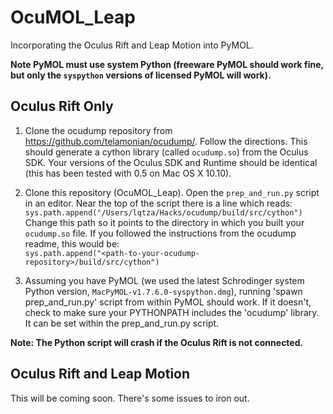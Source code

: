 # OcuMOL_Leap
Incorporating the Oculus Rift and Leap Motion into PyMOL.

**Note PyMOL must use system Python (freeware PyMOL should work fine, but only the `syspython` versions of licensed PyMOL will work).**

## Oculus Rift Only
1. Clone the ocudump repository from https://github.com/telamonian/ocudump/. Follow the directions. This should generate a cython library (called `ocudump.so`) from the Oculus SDK. Your versions of the Oculus SDK and Runtime should be identical (this has been tested with 0.5 on Mac OS X 10.10).

2. Clone this repository (OcuMOL_Leap). Open the `prep_and_run.py` script in an editor. Near the top of the script there is a line which reads:  
`sys.path.append("/Users/lqtza/Hacks/ocudump/build/src/cython")`  
Change this path so it points to the directory in which you built your `ocudump.so` file. If you followed the instructions from the ocudump readme, this would be:  
`sys.path.append("<path-to-your-ocudump-repository>/build/src/cython")`

3. Assuming you have PyMOL (we used the latest Schrodinger system Python version, `MacPyMOL-v1.7.6.0-syspython.dmg`), running 'spawn prep_and_run.py' script from within PyMOL should work. If it doesn't, check to make sure your PYTHONPATH includes the 'ocudump' library. It can be set within the prep_and_run.py script.

**Note: The Python script will crash if the Oculus Rift is not connected.**

## Oculus Rift and Leap Motion
This will be coming soon. There's some issues to iron out.
